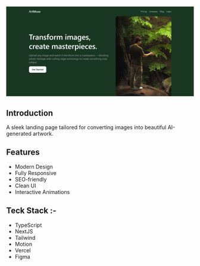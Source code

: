 ![saas-template Screenshot](public/websiteSS.svg)

## **Introduction**

A sleek landing page tailored for converting images into beautiful AI-generated artwork.

## **Features**

- Modern Design
- Fully Responsive
- SEO-friendly
- Clean UI
- Interactive Animations

## **Teck Stack** :-

- TypeScript
- NextJS
- Tailwind
- Motion
- Vercel
- Figma
